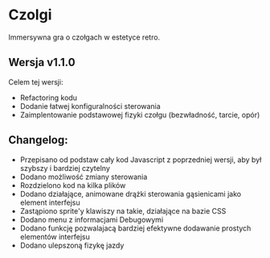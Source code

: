 # Czolgi
Immersywna gra o czołgach w estetyce retro.
## Wersja v1.1.0
Celem tej wersji:
- Refactoring kodu
- Dodanie łatwej konfiguralności sterowania
- Zaimplentowanie podstawowej fizyki czołgu (bezwładność, tarcie, opór)
## Changelog:
- Przepisano od podstaw cały kod Javascript z poprzedniej wersji, aby był szybszy i bardziej czytelny
- Dodano możliwość zmiany sterowania
- Rozdzielono kod na kilka plików
- Dodano działające, animowane drążki sterowania gąsienicami jako element interfejsu
- Zastąpiono sprite'y klawiszy na takie, działające na bazie CSS
- Dodano menu z informacjami Debugowymi
- Dodano funkcję pozwalajacą bardziej efektywne dodawanie prostych elementów interfejsu
- Dodano ulepszoną fizykę jazdy
